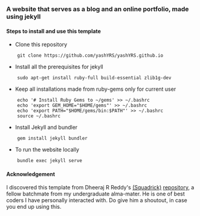 ### A website that serves as a blog and an online portfolio, made using jekyll


#### Steps to install and use this template

- Clone this repository
```
	git clone https://github.com/yashYRS/yashYRS.github.io
```
- Install all the prerequisites for jekyll
```
	sudo apt-get install ruby-full build-essential zlib1g-dev
```
- Keep all installations made from ruby-gems only for current user
```
	echo '# Install Ruby Gems to ~/gems' >> ~/.bashrc
	echo 'export GEM_HOME="$HOME/gems"' >> ~/.bashrc
	echo 'export PATH="$HOME/gems/bin:$PATH"' >> ~/.bashrc
	source ~/.bashrc
```
- Install Jekyll and bundler
```
	gem install jekyll bundler
```
- To run the website locally
```
	bundle exec jekyll serve
```

#### Acknowledgement

I discovered this template from Dheeraj R Reddy's [(Squadrick)](https://squadrick.dev/) [repository](https://github.com/Squadrick/squadrick.github.io/), a fellow batchmate from my undergraduate alma-mater. He is one of best coders I have personally interacted with. Do give him a shoutout, in case you end up using this.
